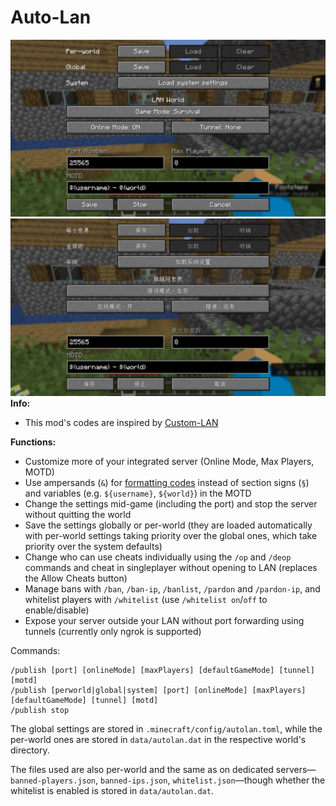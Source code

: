 # Auto-Lan
![Screenshot](docs/screen_en.png)
![Screenshot](docs/screen_cn.png)
**Info:**
* This mod's codes are inspired by [Custom-LAN](https://github.com/DimiDimit/Custom-LAN)

**Functions:**
* Customize more of your integrated server (Online Mode, Max Players, MOTD)
* Use ampersands (`&`) for [formatting codes](https://minecraft.wiki/w/Formatting_codes) instead of section signs (`§`) and variables (e.g. `${username}`, `${world}`) in the MOTD
* Change the settings mid-game (including the port) and stop the server without quitting the world
* Save the settings globally or per-world (they are loaded automatically with per-world settings taking priority over the global ones, which take priority over the system defaults)
* Change who can use cheats individually using the `/op` and `/deop` commands and cheat in singleplayer without opening to LAN (replaces the Allow Cheats button)
* Manage bans with `/ban`, `/ban-ip`, `/banlist`, `/pardon` and `/pardon-ip`, and whitelist players with `/whitelist` (use `/whitelist on`/`off` to enable/disable)
* Expose your server outside your LAN without port forwarding using tunnels (currently only ngrok is supported)

Commands:
```
/publish [port] [onlineMode] [maxPlayers] [defaultGameMode] [tunnel] [motd]
/publish [perworld|global|system] [port] [onlineMode] [maxPlayers] [defaultGameMode] [tunnel] [motd]
/publish stop
```
The global settings are stored in `.minecraft/config/autolan.toml`, while the per-world ones are stored in `data/autolan.dat` in the respective world's directory.

The files used are also per-world and the same as on dedicated servers—`banned-players.json`, `banned-ips.json`, `whitelist.json`—though whether the whitelist is enabled is stored in `data/autolan.dat`.
